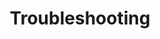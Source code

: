 ---
title: Troubleshooting
redirect_to:
  - https://www.ibm.com/support/knowledgecenter/SS7P7S_ind/watson-assistant-solutions/get-help/tips.html
---